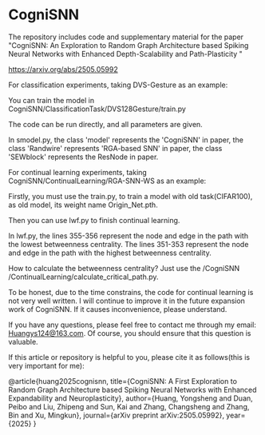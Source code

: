 # CogniSNN
The repository includes code and supplementary material for  the paper "CogniSNN: An Exploration to Random Graph Architecture based Spiking Neural Networks with Enhanced Depth-Scalability and Path-Plasticity "

https://arxiv.org/abs/2505.05992

For classification experiments, taking DVS-Gesture as an example:

You can train the model in 
CogniSNN/ClassificationTask/DVS128Gesture/train.py

The code can be run directly, and all parameters are given.

In smodel.py, the class 'model' represents the 'CogniSNN' in paper, the class 'Randwire' represents 'RGA-based SNN' in paper, the class 'SEWblock' represents the ResNode in paper.


For continual learning experiments, taking CogniSNN/ContinualLearning/RGA-SNN-WS as an example:

Firstly, you must use the train.py, to train a model with old task(CIFAR100), as old model, its weight name Origin_Net.pth. 

Then you can use lwf.py to finish continual learning. 

In lwf.py, the lines 355-356 represent the node and edge in the path with the lowest betweenness centrality.   The lines 351-353 represent the node and edge in the path with the highest betweenness centrality. 

How to calculate the betweenness centrality? Just use the /CogniSNN
/ContinualLearning/calculate_critical_path.py.  

To be honest, due to the time constrains, the code for continual learning is not very well written. I will continue to improve it in the future expansion work of CogniSNN.  If it causes inconvenience, please understand.

If you have any questions, please feel free to contact me through my email: Huangys124@163.com. Of course, you should ensure that this question is valuable.

If this article or repository is helpful to you, please cite it as follows(this is very important for me):

@article{huang2025cognisnn,
  title={CogniSNN: A First Exploration to Random Graph Architecture based Spiking Neural Networks with Enhanced Expandability and Neuroplasticity},
  author={Huang, Yongsheng and Duan, Peibo and Liu, Zhipeng and Sun, Kai and Zhang, Changsheng and Zhang, Bin and Xu, Mingkun},
  journal={arXiv preprint arXiv:2505.05992},
  year={2025}
}



